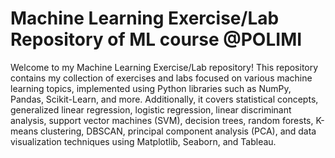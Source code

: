 # Machine Learning Exercise/Lab Repository of ML course @POLIMI
Welcome to my Machine Learning Exercise/Lab repository! This repository contains my collection of exercises and labs focused on various machine learning topics, implemented using Python libraries such as NumPy, Pandas, Scikit-Learn, and more. Additionally, it covers statistical concepts, generalized linear regression, logistic regression, linear discriminant analysis, support vector machines (SVM), decision trees, random forests, K-means clustering, DBSCAN, principal component analysis (PCA), and data visualization techniques using Matplotlib, Seaborn, and Tableau.
